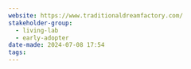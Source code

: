 ```yaml
---
website: https://www.traditionaldreamfactory.com/
stakeholder-group:
  - living-lab
  - early-adopter
date-made: 2024-07-08 17:54
tags:
---
```

